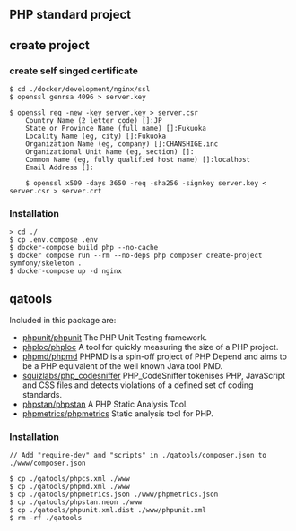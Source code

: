 PHP standard project
--

create project
--
### create self singed certificate
    $ cd ./docker/development/nginx/ssl
    $ openssl genrsa 4096 > server.key

    $ openssl req -new -key server.key > server.csr
        Country Name (2 letter code) []:JP
        State or Province Name (full name) []:Fukuoka
        Locality Name (eg, city) []:Fukuoka
        Organization Name (eg, company) []:CHANSHIGE.inc
        Organizational Unit Name (eg, section) []:
        Common Name (eg, fully qualified host name) []:localhost
        Email Address []:

        $ openssl x509 -days 3650 -req -sha256 -signkey server.key < server.csr > server.crt

### Installation
    > cd ./
    $ cp .env.compose .env
    $ docker-compose build php --no-cache
    $ docker compose run --rm --no-deps php composer create-project symfony/skeleton .
    $ docker-compose up -d nginx

qatools
--
Included in this package are:  

* [phpunit/phpunit](https://github.com/sebastianbergmann/phpunit) The PHP Unit Testing framework.
* [phploc/phploc](https://github.com/sebastianbergmann/phploc) A tool for quickly measuring the size of a PHP project.
* [phpmd/phpmd](https://github.com/phpmd/phpmd) PHPMD is a spin-off project of PHP Depend and aims to be a PHP equivalent of the well known Java tool PMD.
* [squizlabs/php_codesniffer](https://github.com/squizlabs/PHP_CodeSniffer) PHP_CodeSniffer tokenises PHP, JavaScript and CSS files and detects violations of a defined set of coding standards.
* [phpstan/phpstan](https://github.com/phpstan/phpstan) A PHP Static Analysis Tool.
* [phpmetrics/phpmetrics](http://www.phpmetrics.org/) Static analysis tool for PHP.

### Installation
    // Add "require-dev" and "scripts" in ./qatools/composer.json to ./www/composer.json

    $ cp ./qatools/phpcs.xml ./www
    $ cp ./qatools/phpmd.xml ./www
    $ cp ./qatools/phpmetrics.json ./www/phpmetrics.json
    $ cp ./qatools/phpstan.neon ./www
    $ cp ./qatools/phpunit.xml.dist ./www/phpunit.xml
    $ rm -rf ./qatools
